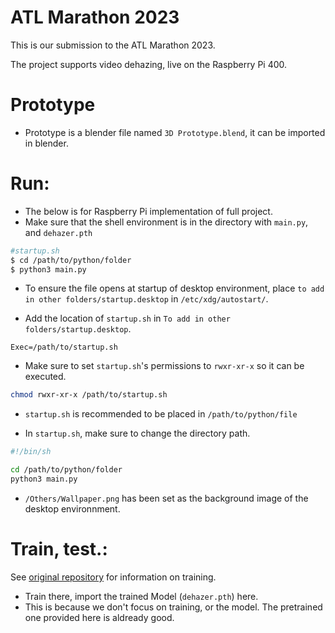 # ATL Marathon 2023
This is our submission to the ATL Marathon 2023.

The project supports video dehazing, live on the Raspberry Pi 400.

# Prototype
* Prototype is a blender file named `3D Prototype.blend`, it can be imported in blender.

# Run:
* The below is for Raspberry Pi implementation of full project.
* Make sure that the shell environment is in the directory with `main.py`, and `dehazer.pth`
```sh
#startup.sh
$ cd /path/to/python/folder
$ python3 main.py 
```

* To ensure the file opens at startup of desktop environment, place `to add in other folders/startup.desktop` in `/etc/xdg/autostart/`.

* Add the location of `startup.sh` in `To add in other folders/startup.desktop`.
```.desktop
Exec=/path/to/startup.sh
```

* Make sure to set `startup.sh`'s permissions to `rwxr-xr-x` so it can be executed. 
```sh
chmod rwxr-xr-x /path/to/startup.sh
```

* `startup.sh` is recommended to be placed in `/path/to/python/file`

* In `startup.sh`, make sure to change the directory path.
```sh
#!/bin/sh

cd /path/to/python/folder
python3 main.py
```

* `/Others/Wallpaper.png` has been set as the background image of the desktop environnment.

# Train, test.:
See [original repository](https://github.com/MayankSingal/PyTorch-Image-Dehazing) for information on training.

* Train there, import the trained Model (`dehazer.pth`) here.
* This is because we don't focus on training, or the model. The pretrained one provided here is aldready good.